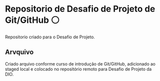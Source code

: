 # Repositorio de Desafio de Projeto de Git/GitHub :white_circle:
Repositorio criado para o Desafio de Projeto.

## Arvquivo

Criado arquivo conforme curso de introdução de Git/GitHub, adicionado ao staged local e colocado no repositório remoto para Desafio de Projeto da DIO.
